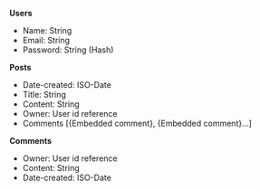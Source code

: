 **Users**

- Name: String
- Email: String
- Password: String (Hash)

**Posts**

- Date-created: ISO-Date
- Title: String
- Content: String
- Owner: User id reference
- Comments [{Embedded comment}, {Embedded comment}...]

**Comments**

- Owner: User id reference
- Content: String
- Date-created: ISO-Date
